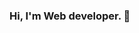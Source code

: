 ### Hi, I'm Web developer. 👋

<!--
**tjennt/tjennt** is a ✨ _special_ ✨ repository because its `README.md` (this file) appears on your GitHub profile

Technology & programming languages:
- LAMP stack, LEMP stack.
- 🔭 PHP: Laravel, Lumen, CodeIgniter, Symfony, Phalcon.
- 🌱 PHP CMS: wordpress, october, nukeviet, magento 1/2.
- 👯 JS: jquery, vuejs, reactjs, angularjs.
- 💬 JS MOBILE APP: reactnative, vuenative, nativescript.
- 😄 Python: Django.
- ⚡ Database: Mysql, PostgreSql, Redis, Firebse, Mongodb.
- 👋 Operating system: linux, windowns.
- ✨ AWS, Heroku, Docker.
- 📫 Restful API, Socket.

